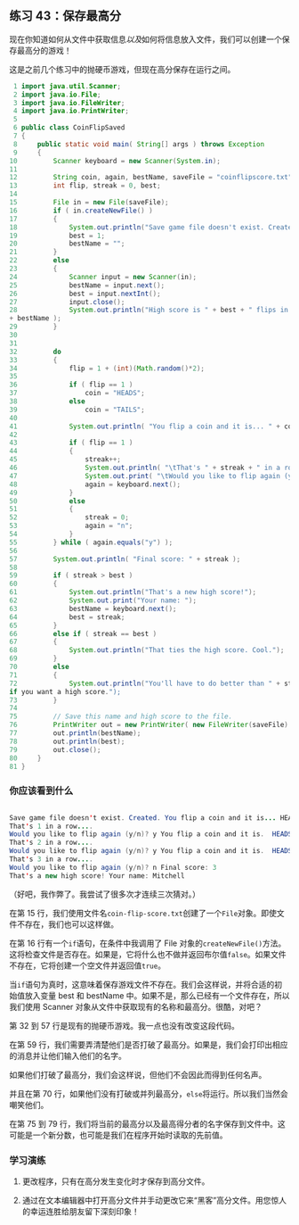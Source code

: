 ## 练习 43：保存最高分

现在你知道如何从文件中获取信息*以及*如何将信息放入文件，我们可以创建一个保存最高分的游戏！

这是之前几个练习中的抛硬币游戏，但现在高分保存在运行之间。

```java
 1 import java.util.Scanner;
 2 import java.io.File;
 3 import java.io.FileWriter;
 4 import java.io.PrintWriter;
 5 
 6 public class CoinFlipSaved
 7 {
 8     public static void main( String[] args ) throws Exception
 9     {
10         Scanner keyboard = new Scanner(System.in);
11 
12         String coin, again, bestName, saveFile = "coin­flip­score.txt";
13         int flip, streak = 0, best;
14 
15         File in = new File(saveFile);
16         if ( in.createNewFile() )
17         {
18             System.out.println("Save game file doesn't exist. Created.");
19             best = ­1;
20             bestName = "";
21         }
22         else
23         {
24             Scanner input = new Scanner(in);
25             bestName = input.next();
26             best = input.nextInt();
27             input.close();
28             System.out.println("High score is " + best + " flips in a row by "
+ bestName );
29         }
30 
31 
32         do
33         {
34             flip = 1 + (int)(Math.random()*2);
35 
36             if ( flip == 1 )
37                 coin = "HEADS";
38             else
39                 coin = "TAILS";
40 
41             System.out.println( "You flip a coin and it is... " + coin );
42 
43             if ( flip == 1 )
44             {
45                 streak++;
46                 System.out.println( "\tThat's " + streak + " in a row...." );
47                 System.out.print( "\tWould you like to flip again (y/n)? " );
48                 again = keyboard.next();
49             }
50             else
51             {
52                 streak = 0;
53                 again = "n";
54             }
55         } while ( again.equals("y") );
56 
57         System.out.println( "Final score: " + streak );
58 
59         if ( streak > best )
60         {
61             System.out.println("That's a new high score!");
62             System.out.print("Your name: ");
63             bestName = keyboard.next();
64             best = streak;
65         }
66         else if ( streak == best )
67         {
68             System.out.println("That ties the high score. Cool.");
69         }
70         else
71         {
72             System.out.println("You'll have to do better than " + streak + " 
if you want a high score.");
73         }
74 
75         // Save this name and high score to the file.
76         PrintWriter out = new PrintWriter( new FileWriter(saveFile) );
77         out.println(bestName);
78         out.println(best);
79         out.close();
80     }
81 }
```

### 你应该看到什么

```java

Save game file doesn't exist. Created. You flip a coin and it is... HEADS
That's 1 in a row....
Would you like to flip again (y/n)? y You flip a coin and it is.  HEADS
That's 2 in a row....
Would you like to flip again (y/n)? y You flip a coin and it is.  HEADS
That's 3 in a row....
Would you like to flip again (y/n)? n Final score: 3
That's a new high score! Your name: Mitchell
```

（好吧，我作弊了。我尝试了很多次才连续三次猜对。）

在第 15 行，我们使用文件名`coin-flip-score.txt`创建了一个`File`对象。即使文件不存在，我们也可以这样做。

在第 16 行有一个`if`语句，在条件中我调用了 File 对象的`createNewFile()`方法。这将检查文件是否存在。如果是，它将什么也不做并返回布尔值`false`。如果文件不存在，它将创建一个空文件并返回值`true`。

当`if`语句为真时，这意味着保存游戏文件不存在。我们会这样说，并将合适的初始值放入变量 best 和 bestName 中。如果不是，那么已经有一个文件存在，所以我们使用 Scanner 对象从文件中获取现有的名称和最高分。很酷，对吧？

第 32 到 57 行是现有的抛硬币游戏。我一点也没有改变这段代码。

在第 59 行，我们需要弄清楚他们是否打破了最高分。如果是，我们会打印出相应的消息并让他们输入他们的名字。

如果他们打破了最高分，我们会这样说，但他们不会因此而得到任何名声。

并且在第 70 行，如果他们没有打破或并列最高分，`else`将运行。所以我们当然会嘲笑他们。

在第 75 到 79 行，我们将当前的最高分以及最高得分者的名字保存到文件中。这可能是一个新分数，也可能是我们在程序开始时读取的先前值。

### 学习演练

1.  更改程序，只有在高分发生变化时才保存到高分文件。

1.  通过在文本编辑器中打开高分文件并手动更改它来“黑客”高分文件。用您惊人的幸运连胜给朋友留下深刻印象！

